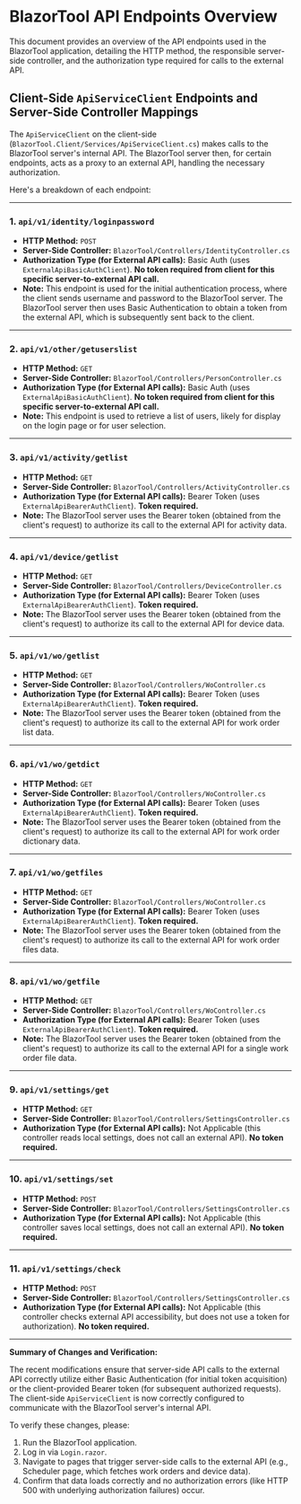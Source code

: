 # BlazorTool API Endpoints Overview

This document provides an overview of the API endpoints used in the BlazorTool application, detailing the HTTP method, the responsible server-side controller, and the authorization type required for calls to the external API.

## Client-Side `ApiServiceClient` Endpoints and Server-Side Controller Mappings

The `ApiServiceClient` on the client-side (`BlazorTool.Client/Services/ApiServiceClient.cs`) makes calls to the BlazorTool server's internal API. The BlazorTool server then, for certain endpoints, acts as a proxy to an external API, handling the necessary authorization.

Here's a breakdown of each endpoint:

---

### 1. `api/v1/identity/loginpassword`

*   **HTTP Method:** `POST`
*   **Server-Side Controller:** `BlazorTool/Controllers/IdentityController.cs`
*   **Authorization Type (for External API calls):** Basic Auth (uses `ExternalApiBasicAuthClient`). **No token required from client for this specific server-to-external API call.**
*   **Note:** This endpoint is used for the initial authentication process, where the client sends username and password to the BlazorTool server. The BlazorTool server then uses Basic Authentication to obtain a token from the external API, which is subsequently sent back to the client.

---

### 2. `api/v1/other/getuserslist`

*   **HTTP Method:** `GET`
*   **Server-Side Controller:** `BlazorTool/Controllers/PersonController.cs`
*   **Authorization Type (for External API calls):** Basic Auth (uses `ExternalApiBasicAuthClient`). **No token required from client for this specific server-to-external API call.**
*   **Note:** This endpoint is used to retrieve a list of users, likely for display on the login page or for user selection.

---

### 3. `api/v1/activity/getlist`

*   **HTTP Method:** `GET`
*   **Server-Side Controller:** `BlazorTool/Controllers/ActivityController.cs`
*   **Authorization Type (for External API calls):** Bearer Token (uses `ExternalApiBearerAuthClient`). **Token required.**
*   **Note:** The BlazorTool server uses the Bearer token (obtained from the client's request) to authorize its call to the external API for activity data.

---

### 4. `api/v1/device/getlist`

*   **HTTP Method:** `GET`
*   **Server-Side Controller:** `BlazorTool/Controllers/DeviceController.cs`
*   **Authorization Type (for External API calls):** Bearer Token (uses `ExternalApiBearerAuthClient`). **Token required.**
*   **Note:** The BlazorTool server uses the Bearer token (obtained from the client's request) to authorize its call to the external API for device data.

---

### 5. `api/v1/wo/getlist`

*   **HTTP Method:** `GET`
*   **Server-Side Controller:** `BlazorTool/Controllers/WoController.cs`
*   **Authorization Type (for External API calls):** Bearer Token (uses `ExternalApiBearerAuthClient`). **Token required.**
*   **Note:** The BlazorTool server uses the Bearer token (obtained from the client's request) to authorize its call to the external API for work order list data.

---

### 6. `api/v1/wo/getdict`

*   **HTTP Method:** `GET`
*   **Server-Side Controller:** `BlazorTool/Controllers/WoController.cs`
*   **Authorization Type (for External API calls):** Bearer Token (uses `ExternalApiBearerAuthClient`). **Token required.**
*   **Note:** The BlazorTool server uses the Bearer token (obtained from the client's request) to authorize its call to the external API for work order dictionary data.

---

### 7. `api/v1/wo/getfiles`

*   **HTTP Method:** `GET`
*   **Server-Side Controller:** `BlazorTool/Controllers/WoController.cs`
*   **Authorization Type (for External API calls):** Bearer Token (uses `ExternalApiBearerAuthClient`). **Token required.**
*   **Note:** The BlazorTool server uses the Bearer token (obtained from the client's request) to authorize its call to the external API for work order files data.

---

### 8. `api/v1/wo/getfile`

*   **HTTP Method:** `GET`
*   **Server-Side Controller:** `BlazorTool/Controllers/WoController.cs`
*   **Authorization Type (for External API calls):** Bearer Token (uses `ExternalApiBearerAuthClient`). **Token required.**
*   **Note:** The BlazorTool server uses the Bearer token (obtained from the client's request) to authorize its call to the external API for a single work order file data.

---

### 9. `api/v1/settings/get`

*   **HTTP Method:** `GET`
*   **Server-Side Controller:** `BlazorTool/Controllers/SettingsController.cs`
*   **Authorization Type (for External API calls):** Not Applicable (this controller reads local settings, does not call an external API). **No token required.**

---

### 10. `api/v1/settings/set`

*   **HTTP Method:** `POST`
*   **Server-Side Controller:** `BlazorTool/Controllers/SettingsController.cs`
*   **Authorization Type (for External API calls):** Not Applicable (this controller saves local settings, does not call an external API). **No token required.**

---

### 11. `api/v1/settings/check`

*   **HTTP Method:** `POST`
*   **Server-Side Controller:** `BlazorTool/Controllers/SettingsController.cs`
*   **Authorization Type (for External API calls):** Not Applicable (this controller checks external API accessibility, but does not use a token for authorization). **No token required.**

---

**Summary of Changes and Verification:**

The recent modifications ensure that server-side API calls to the external API correctly utilize either Basic Authentication (for initial token acquisition) or the client-provided Bearer token (for subsequent authorized requests). The client-side `ApiServiceClient` is now correctly configured to communicate with the BlazorTool server's internal API.

To verify these changes, please:
1.  Run the BlazorTool application.
2.  Log in via `Login.razor`.
3.  Navigate to pages that trigger server-side calls to the external API (e.g., Scheduler page, which fetches work orders and device data).
4.  Confirm that data loads correctly and no authorization errors (like HTTP 500 with underlying authorization failures) occur.

